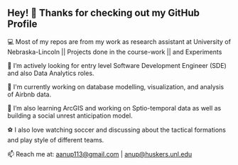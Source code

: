 ## Hey! 👋 Thanks for checking out my GitHub Profile

💻 Most of my repos are from my work as research assistant at University of Nebraska-Lincoln || Projects done in the course-work || and Experiments 

🔭 I’m actively looking for entry level Software Development Engineer (SDE) and also Data Analytics roles.

🌱 I'm currently working on database modelling, visualization, and analysis of Airbnb data.

🌱 I’m also learning ArcGIS and working on Sptio-temporal data as well as building a social unrest anticipation model.

⚽ I also love watching soccer and discussing about the tactical formations and play style of different teams.

📫 Reach me at: aanup113@gmail.com | anup@huskers.unl.edu
